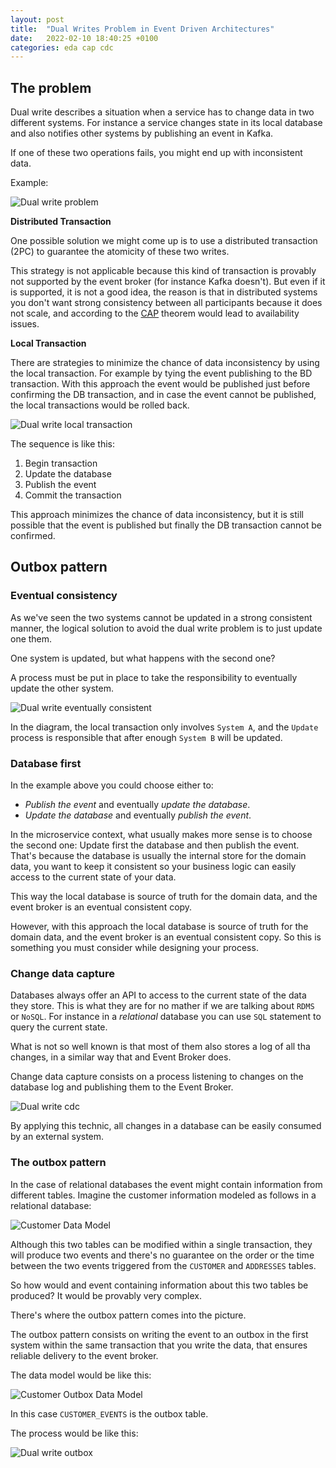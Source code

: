 ```yaml
---
layout: post
title:  "Dual Writes Problem in Event Driven Architectures"
date:   2022-02-10 18:40:25 +0100
categories: eda cap cdc
---
```


## The problem

Dual write describes a situation when a service has to change data in two different systems. 
For instance a service changes state in its local database and also notifies other systems by publishing an event in Kafka.

If one of these two operations fails, you might end up with inconsistent data.

Example:

![Dual write problem](/assets/img/2022-02-10-dual-writes-problem-in-eda/dual-write-problem.png)

**Distributed Transaction**

One possible solution we might come up is to use a distributed transaction (2PC) to guarantee the atomicity of these two writes.

This strategy is not applicable because this kind of transaction is provably not supported by the event broker (for instance 
Kafka doesn't). But even if it is supported, it is not a good idea, the reason is that in distributed systems you 
don't want strong consistency between all participants because it does not scale, and according to the [CAP](https://en.wikipedia.org/wiki/CAP_theorem) 
theorem would lead to availability issues.


**Local Transaction**

There are strategies to minimize the chance of data inconsistency by using the local transaction. For example by tying 
the event publishing to the BD transaction. With this approach the event would be published just before confirming the 
DB transaction, and in case the event cannot be published, the local transactions would be rolled back.

![Dual write local transaction](/assets/img/2022-02-10-dual-writes-problem-in-eda/dual-write-local-transaction.png)

The sequence is like this:

1. Begin transaction
2. Update the database
3. Publish the event
4. Commit the transaction

This approach minimizes the chance of data inconsistency, but it is still possible that the event is published but finally the
DB transaction cannot be confirmed.

## Outbox pattern

### Eventual consistency

As we've seen the two systems cannot be updated in a strong consistent manner, the logical solution to avoid the dual 
write problem is to just update one them.

One system is updated, but what happens with the second one?

A process must be put in place to take the responsibility to eventually update the other system.

![Dual write eventually consistent](/assets/img/2022-02-10-dual-writes-problem-in-eda/dual-write-eventually-consistent.png)

In the diagram, the local transaction only involves `System A`, and the `Update` process is responsible 
that after enough `System B` will be updated.

### Database first

In the example above you could choose either to:
* *Publish the event* and eventually *update the database*.
* *Update the database* and eventually *publish the event*.

In the microservice context, what usually makes more sense is to choose the second one: Update first the database
and then publish the event. That's because the database is usually the internal store for the domain data, you want to 
keep it consistent so your business logic can easily access to the current state of your data.

This way the local database is source of truth for the domain data, and the event broker is an eventual consistent copy.

However, with this approach the local database is source of truth for the domain data, and the event broker is an 
eventual consistent copy. So this is something you must consider while designing your process.

### Change data capture

Databases always offer an API to access to the current state of the data they store.  This is what they are for no mather 
if we are talking about `RDMS` or `NoSQL`.
For instance in a *relational* database you can use `SQL` statement to query the current state.

What is not so well known is that most of them also stores a log of all tha changes, in a similar way that and Event 
Broker does.

Change data capture consists on a process listening to changes on the database log and publishing them to the Event Broker.

![Dual write cdc](/assets/img/2022-02-10-dual-writes-problem-in-eda/dual-write-cdc.png)

By applying this technic, all changes in a database can be easily consumed by an external system.

### The outbox pattern

In the case of relational databases the event might contain information from different tables.
Imagine the customer information modeled as follows in a relational database:

![Customer Data Model](/assets/img/2022-02-10-dual-writes-problem-in-eda/data_model_customer.png)

Although this two tables can be modified within a single transaction, they will produce two events and there's no 
guarantee on the order or the time between the two events triggered from the `CUSTOMER` and `ADDRESSES` tables.

So how would and event containing information about this two tables be produced? It would be provably very complex.

There's where the outbox pattern comes into the picture.

The outbox pattern consists on writing the event to an outbox in the first system within the same transaction that you 
write the data, that ensures reliable delivery to the event broker.

The data model would be like this:

![Customer Outbox Data Model](/assets/img/2022-02-10-dual-writes-problem-in-eda/data_model_customer_outbox.png)

In this case `CUSTOMER_EVENTS` is the outbox table.

The process would be like this:

![Dual write outbox](/assets/img/2022-02-10-dual-writes-problem-in-eda/dual-write-outbox.png)